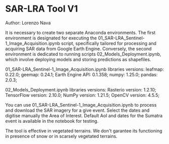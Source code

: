 # SAR-LRA Tool V1

Author: Lorenzo Nava

It is necessary to create two separate Anaconda environments. The first environment is designated for executing the 01_SAR-LRA_Sentinel-1_Image_Acquisition.ipynb script, specifically tailored for processing and acquiring SAR data from Google Earth Engine. Conversely, the second environment is dedicated to running scripts 02_Models_Deployment.ipynb, which involve deploying models and storing predictions as shapefiles.

01_SAR-LRA_Sentinel-1_Image_Acquisition.ipynb libraries versions:
leafmap: 0.22.0;
geemap: 0.24.1;
Earth Engine API: 0.1.358;
numpy: 1.25.0;
pandas: 2.0.3;

02_Models_Deployment.ipynb libraries versions:
Rasterio version: 1.2.10;
TensorFlow version: 2.10.0;
NumPy version: 1.21.5;
OpenCV version: 4.5.5;

You can use 01_SAR-LRA_Sentinel-1_Image_Acquisition.ipynb to process and download the SAR imagery for a give event. Select the dates and digitise manually the Area of Interest. Default AoI and dates for the Sumatra event is available in the notebook for testing.

The tool is effective in vegetated terrains. We don't garantee its functioning in presence of snow or in scarsely vegetated terrains.
